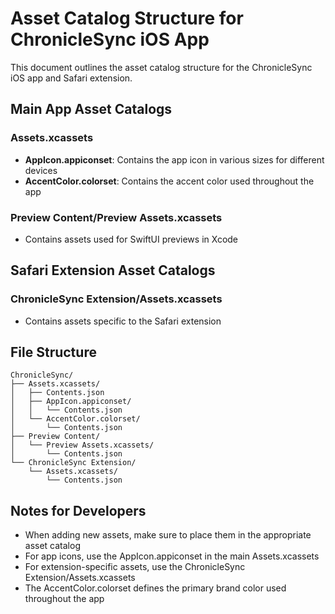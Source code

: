 # Asset Catalog Structure for ChronicleSync iOS App

This document outlines the asset catalog structure for the ChronicleSync iOS app and Safari extension.

## Main App Asset Catalogs

### Assets.xcassets
- **AppIcon.appiconset**: Contains the app icon in various sizes for different devices
- **AccentColor.colorset**: Contains the accent color used throughout the app

### Preview Content/Preview Assets.xcassets
- Contains assets used for SwiftUI previews in Xcode

## Safari Extension Asset Catalogs

### ChronicleSync Extension/Assets.xcassets
- Contains assets specific to the Safari extension

## File Structure

```
ChronicleSync/
├── Assets.xcassets/
│   ├── Contents.json
│   ├── AppIcon.appiconset/
│   │   └── Contents.json
│   └── AccentColor.colorset/
│       └── Contents.json
├── Preview Content/
│   └── Preview Assets.xcassets/
│       └── Contents.json
└── ChronicleSync Extension/
    └── Assets.xcassets/
        └── Contents.json
```

## Notes for Developers

- When adding new assets, make sure to place them in the appropriate asset catalog
- For app icons, use the AppIcon.appiconset in the main Assets.xcassets
- For extension-specific assets, use the ChronicleSync Extension/Assets.xcassets
- The AccentColor.colorset defines the primary brand color used throughout the app